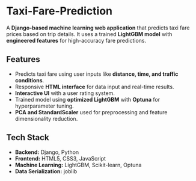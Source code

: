 # Taxi-Fare-Prediction
A **Django-based machine learning web application** that predicts taxi fare prices based on trip details. It uses a trained **LightGBM model** with **engineered features** for high-accuracy fare predictions.

## Features
- Predicts taxi fare using user inputs like **distance, time, and traffic conditions**.  
- Responsive **HTML interface** for data input and real-time results.  
- **Interactive UI** with a user rating system.  
- Trained model using **optimized LightGBM** with **Optuna** for hyperparameter tuning.  
- **PCA and StandardScaler** used for preprocessing and feature dimensionality reduction.  

## Tech Stack
- **Backend:** Django, Python  
- **Frontend:** HTML5, CSS3, JavaScript  
- **Machine Learning:** LightGBM, Scikit-learn, Optuna  
- **Data Serialization:** joblib  
